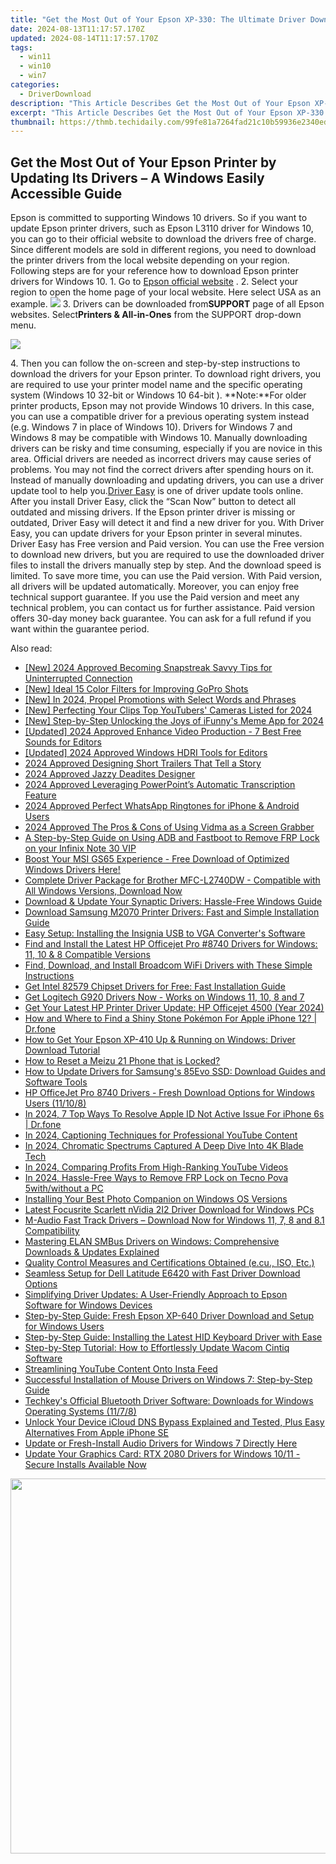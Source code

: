 ```yaml
---
title: "Get the Most Out of Your Epson XP-330: The Ultimate Driver Download Guide"
date: 2024-08-13T11:17:57.170Z
updated: 2024-08-14T11:17:57.170Z
tags:
  - win11
  - win10
  - win7
categories:
  - DriverDownload
description: "This Article Describes Get the Most Out of Your Epson XP-330: The Ultimate Driver Download Guide"
excerpt: "This Article Describes Get the Most Out of Your Epson XP-330: The Ultimate Driver Download Guide"
thumbnail: https://thmb.techidaily.com/99fe81a7264fad21c10b59936e2340ed2f52f70dde1e828e78cf649673983fcc.jpg
---
```


## Get the Most Out of Your Epson Printer by Updating Its Drivers – A Windows Easily Accessible Guide

Epson is committed to supporting Windows 10 drivers. So if you want to update Epson printer drivers, such as Epson L3110 driver for Windows 10, you can go to their official website to download the drivers free of charge.  Since different models are sold in different regions, you need to download the printer drivers from the local website depending on your region. Following steps are for your reference how to download Epson printer drivers for Windows 10. 1\. Go to [Epson official website](http://www.epson.com/europe.html) .  2\. Select your region to open the home page of your local website. Here select USA as an example.  ![](https://images.drivereasy.com/wp-content/uploads/2016/05/img_572b006098f32.png) 3\. Drivers can be downloaded from**SUPPORT**  page of all Epson websites. Select**Printers & All-in-Ones** from the SUPPORT drop-down menu.

![](https://images.drivereasy.com/wp-content/uploads/2016/05/img_572bf6eba6c47.png)

 4\. Then you can follow the on-screen and step-by-step instructions to download the drivers for your Epson printer. To download right drivers, you are required to use your printer model name and the specific operating system (Windows 10 32-bit or Windows 10 64-bit ). **Note:**For older printer products, Epson may not provide Windows 10 drivers. In this case, you can use a compatible driver for a previous operating system instead (e.g. Windows 7 in place of Windows 10). Drivers for Windows 7 and Windows 8 may be compatible with Windows 10\. Manually downloading drivers can be risky and time consuming, especially if you are novice in this area. Official drivers are needed as incorrect drivers may cause series of problems. You may not find the correct drivers after spending hours on it. Instead of manually downloading and updating drivers, you can use a driver update tool to help you.[Driver Easy](https://tools.techidaily.com/drivereasy/download/) is one of driver update tools online. After you install Driver Easy, click the “Scan Now” button to detect all outdated and missing drivers. If the Epson printer driver is missing or outdated, Driver Easy will detect it and find a new driver for you. With Driver Easy, you can update drivers for your Epson printer in several minutes. Driver Easy has Free version and Paid version. You can use the Free version to download new drivers, but you are required to use the downloaded driver files to install the drivers manually step by step. And the download speed is limited. To save more time, you can use the Paid version. With Paid version, all drivers will be updated automatically. Moreover, you can enjoy free technical support guarantee. If you use the Paid version and meet any technical problem, you can contact us for further assistance. Paid version offers 30-day money back guarantee. You can ask for a full refund if you want within the guarantee period.

<ins class="adsbygoogle"
     style="display:block"
     data-ad-format="autorelaxed"
     data-ad-client="ca-pub-7571918770474297"
     data-ad-slot="1223367746"></ins>



<ins class="adsbygoogle"
     style="display:block"
     data-ad-client="ca-pub-7571918770474297"
     data-ad-slot="8358498916"
     data-ad-format="auto"
     data-full-width-responsive="true"></ins>

<span class="atpl-alsoreadstyle">Also read:</span>
<div><ul>
<li><a href="https://snapchat-videos.techidaily.com/new-2024-approved-becoming-snapstreak-savvy-tips-for-uninterrupted-connection/"><u>[New] 2024 Approved  Becoming Snapstreak Savvy  Tips for Uninterrupted Connection</u></a></li>
<li><a href="https://fox-access.techidaily.com/new-ideal-15-color-filters-for-improving-gopro-shots/"><u>[New] Ideal 15 Color Filters for Improving GoPro Shots</u></a></li>
<li><a href="https://vp-tips.techidaily.com/new-in-2024-propel-promotions-with-select-words-and-phrases/"><u>[New] In 2024, Propel Promotions with Select Words and Phrases</u></a></li>
<li><a href="https://youtube-tips.techidaily.com/erfecting-your-clips-top-youtubers-cameras-listed-for-2024/"><u>[New] Perfecting Your Clips  Top YouTubers' Cameras Listed for 2024</u></a></li>
<li><a href="https://fox-http.techidaily.com/new-step-by-step-unlocking-the-joys-of-ifunnys-meme-app-for-2024/"><u>[New] Step-by-Step  Unlocking the Joys of iFunny's Meme App for 2024</u></a></li>
<li><a href="https://youtube-data.techidaily.com/ed-2024-approved-enhance-video-production-7-best-free-sounds-for-editors/"><u>[Updated] 2024 Approved  Enhance Video Production - 7 Best Free Sounds for Editors</u></a></li>
<li><a href="https://vp-tips.techidaily.com/updated-2024-approved-windows-hdri-tools-for-editors/"><u>[Updated] 2024 Approved  Windows HDRI Tools for Editors</u></a></li>
<li><a href="https://youtube-video-recordings.techidaily.com/2024-approved-designing-short-trailers-that-tell-a-story/"><u>2024 Approved  Designing Short Trailers That Tell a Story</u></a></li>
<li><a href="https://extra-skills.techidaily.com/2024-approved-jazzy-deadites-designer/"><u>2024 Approved  Jazzy Deadites Designer</u></a></li>
<li><a href="https://extra-approaches.techidaily.com/2024-approved-leveraging-powerpoints-automatic-transcription-feature/"><u>2024 Approved  Leveraging PowerPoint’s Automatic Transcription Feature</u></a></li>
<li><a href="https://article-posts.techidaily.com/2024-approved-perfect-whatsapp-ringtones-for-iphone-and-android-users/"><u>2024 Approved  Perfect WhatsApp Ringtones for iPhone & Android Users</u></a></li>
<li><a href="https://screen-mirroring-recording.techidaily.com/2024-approved-the-pros-and-cons-of-using-vidma-as-a-screen-grabber/"><u>2024 Approved  The Pros & Cons of Using Vidma as a Screen Grabber</u></a></li>
<li><a href="https://bypass-frp.techidaily.com/a-step-by-step-guide-on-using-adb-and-fastboot-to-remove-frp-lock-on-your-infinix-note-30-vip-by-drfone-android/"><u>A Step-by-Step Guide on Using ADB and Fastboot to Remove FRP Lock on your Infinix Note 30 VIP</u></a></li>
<li><a href="https://hardware-updates.techidaily.com/boost-your-msi-gs65-experience-free-download-of-optimized-windows-drivers-here/"><u>Boost Your MSI GS65 Experience - Free Download of Optimized Windows Drivers Here!</u></a></li>
<li><a href="https://hardware-updates.techidaily.com/1722966014960-complete-driver-package-for-brother-mfc-l2740dw-compatible-with-all-windows-versions-download-now/"><u>Complete Driver Package for Brother MFC-L2740DW - Compatible with All Windows Versions, Download Now</u></a></li>
<li><a href="https://hardware-updates.techidaily.com/download-and-update-your-synaptic-drivers-hassle-free-windows-guide/"><u>Download & Update Your Synaptic Drivers: Hassle-Free Windows Guide</u></a></li>
<li><a href="https://hardware-updates.techidaily.com/download-samsung-m2070-printer-drivers-fast-and-simple-installation-guide/"><u>Download Samsung M2070 Printer Drivers: Fast and Simple Installation Guide</u></a></li>
<li><a href="https://hardware-updates.techidaily.com/easy-setup-installing-the-insignia-usb-to-vga-converters-software/"><u>Easy Setup: Installing the Insignia USB to VGA Converter's Software</u></a></li>
<li><a href="https://hardware-updates.techidaily.com/find-and-install-the-latest-hp-officejet-pro-8740-drivers-for-windows-11-10-and-8-compatible-versions/"><u>Find and Install the Latest HP Officejet Pro #8740 Drivers for Windows: 11, 10 & 8 Compatible Versions</u></a></li>
<li><a href="https://hardware-updates.techidaily.com/find-download-and-install-broadcom-wifi-drivers-with-these-simple-instructions/"><u>Find, Download, and Install Broadcom WiFi Drivers with These Simple Instructions</u></a></li>
<li><a href="https://hardware-updates.techidaily.com/get-intel-82579-chipset-drivers-for-free-fast-installation-guide/"><u>Get Intel 82579 Chipset Drivers for Free: Fast Installation Guide</u></a></li>
<li><a href="https://hardware-updates.techidaily.com/get-logitech-g920-drivers-now-works-on-windows-11-10-8-and-7/"><u>Get Logitech G920 Drivers Now - Works on Windows 11, 10, 8 and 7</u></a></li>
<li><a href="https://hardware-updates.techidaily.com/get-your-latest-hp-printer-driver-update-hp-officejet-4500-year-2024/"><u>Get Your Latest HP Printer Driver Update: HP Officejet 4500 (Year 2024)</u></a></li>
<li><a href="https://ios-pokemon-go.techidaily.com/how-and-where-to-find-a-shiny-stone-pokemon-for-apple-iphone-12-drfone-by-drfone-virtual-ios/"><u>How and Where to Find a Shiny Stone Pokémon For Apple iPhone 12? | Dr.fone</u></a></li>
<li><a href="https://hardware-updates.techidaily.com/how-to-get-your-epson-xp-410-up-and-running-on-windows-driver-download-tutorial/"><u>How to Get Your Epson XP-410 Up & Running on Windows: Driver Download Tutorial</u></a></li>
<li><a href="https://android-unlock.techidaily.com/how-to-reset-a-meizu-21-phone-that-is-locked-by-drfone-android/"><u>How to Reset a Meizu 21 Phone that is Locked?</u></a></li>
<li><a href="https://hardware-updates.techidaily.com/how-to-update-drivers-for-samsungs-85evo-ssd-download-guides-and-software-tools/"><u>How to Update Drivers for Samsung's 85Evo SSD: Download Guides and Software Tools</u></a></li>
<li><a href="https://hardware-updates.techidaily.com/hp-officejet-pro-8740-drivers-fresh-download-options-for-windows-users-11108/"><u>HP OfficeJet Pro 8740 Drivers - Fresh Download Options for Windows Users (11/10/8)</u></a></li>
<li><a href="https://iphone-unlock.techidaily.com/in-2024-7-top-ways-to-resolve-apple-id-not-active-issue-for-iphone-6s-drfone-by-drfone-ios/"><u>In 2024, 7 Top Ways To Resolve Apple ID Not Active Issue For iPhone 6s | Dr.fone</u></a></li>
<li><a href="https://youtube-clips.techidaily.com/in-2024-captioning-techniques-for-professional-youtube-content/"><u>In 2024, Captioning Techniques for Professional YouTube Content</u></a></li>
<li><a href="https://extra-lessons.techidaily.com/in-2024-chromatic-spectrums-captured-a-deep-dive-into-4k-blade-tech/"><u>In 2024, Chromatic Spectrums Captured  A Deep Dive Into 4K Blade Tech</u></a></li>
<li><a href="https://youtube-docs.techidaily.com/24-comparing-profits-from-high-ranking-youtube-videos/"><u>In 2024, Comparing Profits From High-Ranking YouTube Videos</u></a></li>
<li><a href="https://bypass-frp.techidaily.com/in-2024-hassle-free-ways-to-remove-frp-lock-on-tecno-pova-5withwithout-a-pc-by-drfone-android/"><u>In 2024, Hassle-Free Ways to Remove FRP Lock on Tecno Pova 5with/without a PC</u></a></li>
<li><a href="https://hardware-updates.techidaily.com/installing-your-best-photo-companion-on-windows-os-versions/"><u>Installing Your Best Photo Companion on Windows OS Versions</u></a></li>
<li><a href="https://hardware-updates.techidaily.com/latest-focusrite-scarlett-nvidia-2i2-driver-download-for-windows-pcs/"><u>Latest Focusrite Scarlett nVidia 2I2 Driver Download for Windows PCs</u></a></li>
<li><a href="https://hardware-updates.techidaily.com/m-audio-fast-track-drivers-download-now-for-windows-11-7-8-and-81-compatibility/"><u>M-Audio Fast Track Drivers – Download Now for Windows 11, 7, 8 and 8.1 Compatibility</u></a></li>
<li><a href="https://hardware-updates.techidaily.com/mastering-elan-smbus-drivers-on-windows-comprehensive-downloads-and-updates-explained/"><u>Mastering ELAN SMBus Drivers on Windows: Comprehensive Downloads & Updates Explained</u></a></li>
<li><a href="https://hardware-updates.techidaily.com/1722959165161-quality-control-measures-and-certifications-obtained-ecu-iso-etc/"><u>Quality Control Measures and Certifications Obtained (e.cu., ISO, Etc.)</u></a></li>
<li><a href="https://hardware-updates.techidaily.com/seamless-setup-for-dell-latitude-e6420-with-fast-driver-download-options/"><u>Seamless Setup for Dell Latitude E6420 with Fast Driver Download Options</u></a></li>
<li><a href="https://hardware-updates.techidaily.com/simplifying-driver-updates-a-user-friendly-approach-to-epson-software-for-windows-devices/"><u>Simplifying Driver Updates: A User-Friendly Approach to Epson Software for Windows Devices</u></a></li>
<li><a href="https://hardware-updates.techidaily.com/step-by-step-guide-fresh-epson-xp-640-driver-download-and-setup-for-windows-users/"><u>Step-by-Step Guide: Fresh Epson XP-640 Driver Download and Setup for Windows Users</u></a></li>
<li><a href="https://hardware-updates.techidaily.com/step-by-step-guide-installing-the-latest-hid-keyboard-driver-with-ease/"><u>Step-by-Step Guide: Installing the Latest HID Keyboard Driver with Ease</u></a></li>
<li><a href="https://hardware-updates.techidaily.com/step-by-step-tutorial-how-to-effortlessly-update-wacom-cintiq-software/"><u>Step-by-Step Tutorial: How to Effortlessly Update Wacom Cintiq Software</u></a></li>
<li><a href="https://youtube-videos.techidaily.com/streamlining-youtube-content-onto-insta-feed/"><u>Streamlining YouTube Content Onto Insta Feed</u></a></li>
<li><a href="https://hardware-updates.techidaily.com/successful-installation-of-mouse-drivers-on-windows-7-step-by-step-guide/"><u>Successful Installation of Mouse Drivers on Windows 7: Step-by-Step Guide</u></a></li>
<li><a href="https://hardware-updates.techidaily.com/techkeys-official-bluetooth-driver-software-downloads-for-windows-operating-systems-1178/"><u>Techkey's Official Bluetooth Driver Software: Downloads for Windows Operating Systems (11/7/8)</u></a></li>
<li><a href="https://activate-lock.techidaily.com/unlock-your-device-icloud-dns-bypass-explained-and-tested-plus-easy-alternatives-from-apple-iphone-se-by-drfone-ios/"><u>Unlock Your Device iCloud DNS Bypass Explained and Tested, Plus Easy Alternatives From Apple iPhone SE</u></a></li>
<li><a href="https://hardware-updates.techidaily.com/update-or-fresh-install-audio-drivers-for-windows-7-directly-here/"><u>Update or Fresh-Install Audio Drivers for Windows 7 Directly Here</u></a></li>
<li><a href="https://hardware-updates.techidaily.com/update-your-graphics-card-rtx-2080-drivers-for-windows-1011-secure-installs-available-now/"><u>Update Your Graphics Card: RTX 2080 Drivers for Windows 10/11 - Secure Installs Available Now</u></a></li>
</ul></div>

<!-- affiliate ads begin -->
<a href="https://uperfect.sjv.io/c/5597632/1246754/15155" target="_top" id="1246754"><img src="//a.impactradius-go.com/display-ad/15155-1246754" border="0" alt="" width="600" height="600"/></a><img height="0" width="0" src="https://imp.pxf.io/i/5597632/1246754/15155" style="position:absolute;visibility:hidden;" border="0" />
<!-- affiliate ads end -->